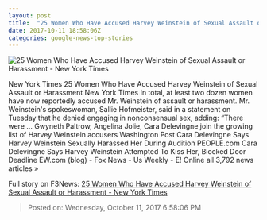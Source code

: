 ```yaml
---
layout: post
title:  "25 Women Who Have Accused Harvey Weinstein of Sexual Assault or Harassment - New York Times"
date: 2017-10-11 18:58:06Z
categories: google-news-top-stories
---
```


![25 Women Who Have Accused Harvey Weinstein of Sexual Assault or Harassment - New York Times](https://static01.nyt.com/images/2017/10/11/arts/11xp-weinsteinvictim-grid-sub/11xp-weinsteinvictim-grid-sub-facebookJumbo.jpg)

New York Times 25 Women Who Have Accused Harvey Weinstein of Sexual Assault or Harassment New York Times In total, at least two dozen women have now reportedly accused Mr. Weinstein of assault or harassment. Mr. Weinstein's spokeswoman, Sallie Hofmeister, said in a statement on Tuesday that he denied engaging in nonconsensual sex, adding: “There were ... Gwyneth Paltrow, Angelina Jolie, Cara Delevingne join the growing list of Harvey Weinstein accusers Washington Post Cara Delevingne Says Harvey Weinstein Sexually Harassed Her During Audition PEOPLE.com Cara Delevingne Says Harvey Weinstein Attempted To Kiss Her, Blocked Door Deadline EW.com (blog) - Fox News - Us Weekly - E! Online all 3,792 news articles »


Full story on F3News: [25 Women Who Have Accused Harvey Weinstein of Sexual Assault or Harassment - New York Times](http://www.f3nws.com/n/CNgUbD)

> Posted on: Wednesday, October 11, 2017 6:58:06 PM
